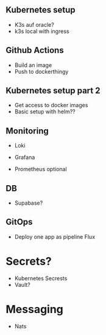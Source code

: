 ## Kubernetes setup
- K3s auf oracle?
- k3s local with ingress

## Github Actions
- Build an image
- Push to dockerthingy

## Kubernetes setup part 2
- Get access to docker images
- Basic setup with helm??

## Monitoring
 - Loki
 - Grafana

 - Prometheus optional

 ## DB
 - Supabase?

 ## GitOps
 - Deploy one app as pipeline
 Flux

 # Secrets?
 - Kubernetes Secrests
 - Vault?

 # Messaging
 - Nats